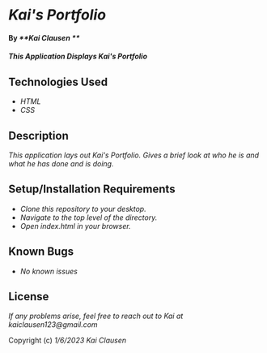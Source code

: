 # _Kai's Portfolio_

#### By _**Kai Clausen **_

#### _This Application Displays Kai's Portfolio_

## Technologies Used

* _HTML_
* _CSS_

## Description

_This application lays out Kai's Portfolio. Gives a brief look at who he is and what he has done and is doing._

## Setup/Installation Requirements

* _Clone this repository to your desktop._
* _Navigate to the top level of the directory._
* _Open index.html in your browser._

## Known Bugs

* _No known issues_

## License

_If any problems arise, feel free to reach out to Kai at kaiclausen123@gmail.com_

Copyright (c) _1/6/2023_ _Kai Clausen_